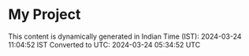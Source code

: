# My Project

This content is dynamically generated in Indian Time (IST): 2024-03-24 11:04:52 IST
Converted to UTC: 2024-03-24 05:34:52 UTC
